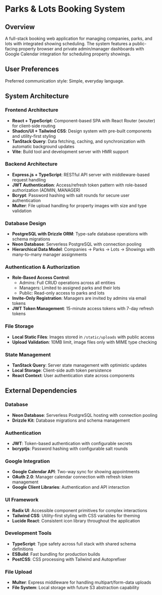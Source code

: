 # Parks & Lots Booking System

## Overview

A full-stack booking web application for managing companies, parks, and lots with integrated showing scheduling. The system features a public-facing property browser and private admin/manager dashboards with Google Calendar integration for scheduling property showings.

## User Preferences

Preferred communication style: Simple, everyday language.

## System Architecture

### Frontend Architecture
- **React + TypeScript**: Component-based SPA with React Router (wouter) for client-side routing
- **Shadcn/UI + Tailwind CSS**: Design system with pre-built components and utility-first styling
- **TanStack Query**: Data fetching, caching, and synchronization with automatic background updates
- **Vite**: Build tool and development server with HMR support

### Backend Architecture
- **Express.js + TypeScript**: RESTful API server with middleware-based request handling
- **JWT Authentication**: Access/refresh token pattern with role-based authorization (ADMIN, MANAGER)
- **Bcrypt**: Password hashing with salt rounds for secure user authentication
- **Multer**: File upload handling for property images with size and type validation

### Database Design
- **PostgreSQL with Drizzle ORM**: Type-safe database operations with schema migrations
- **Neon Database**: Serverless PostgreSQL with connection pooling
- **Hierarchical Data Model**: Companies → Parks → Lots → Showings with many-to-many manager assignments

### Authentication & Authorization
- **Role-Based Access Control**: 
  - Admins: Full CRUD operations across all entities
  - Managers: Limited to assigned parks and their lots
  - Public: Read-only access to parks and lots
- **Invite-Only Registration**: Managers are invited by admins via email tokens
- **JWT Token Management**: 15-minute access tokens with 7-day refresh tokens

### File Storage
- **Local Static Files**: Images stored in `/static/uploads` with public access
- **Upload Validation**: 10MB limit, image files only with MIME type checking

### State Management
- **TanStack Query**: Server state management with optimistic updates
- **Local Storage**: Client-side auth token persistence
- **React Context**: User authentication state across components

## External Dependencies

### Database
- **Neon Database**: Serverless PostgreSQL hosting with connection pooling
- **Drizzle Kit**: Database migrations and schema management

### Authentication
- **JWT**: Token-based authentication with configurable secrets
- **bcryptjs**: Password hashing with configurable salt rounds

### Google Integration
- **Google Calendar API**: Two-way sync for showing appointments
- **OAuth 2.0**: Manager calendar connection with refresh token management
- **Google Client Libraries**: Authentication and API interaction

### UI Framework
- **Radix UI**: Accessible component primitives for complex interactions
- **Tailwind CSS**: Utility-first styling with CSS variables for theming
- **Lucide React**: Consistent icon library throughout the application

### Development Tools
- **TypeScript**: Type safety across full stack with shared schema definitions
- **ESBuild**: Fast bundling for production builds
- **PostCSS**: CSS processing with Tailwind and Autoprefixer

### File Upload
- **Multer**: Express middleware for handling multipart/form-data uploads
- **File System**: Local storage with future S3 abstraction capability